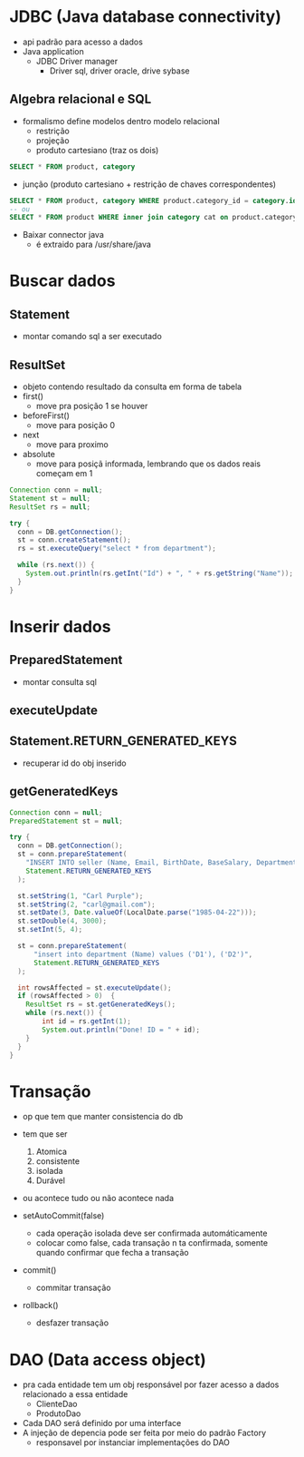 # JDBC (Java database connectivity) 
- api padrão para acesso a dados
- Java application
  - JDBC Driver manager
    - Driver sql, driver oracle, drive sybase

## Algebra relacional e SQL
- formalismo define modelos dentro modelo relacional
  - restrição
  - projeção
  - produto cartesiano (traz os dois)
```sql
SELECT * FROM product, category
```
  - junção (produto cartesiano + restrição de chaves correspondentes)
```sql
SELECT * FROM product, category WHERE product.category_id = category.id
-- ou
SELECT * FROM product WHERE inner join category cat on product.category_id = cat.id
```
- Baixar connector java
  - é extraido para /usr/share/java
# Buscar dados
## Statement
- montar comando sql a ser executado
## ResultSet
- objeto contendo resultado da consulta em forma de tabela
- first() 
  - move pra posição 1 se houver
- beforeFirst()
  - move para posição 0
- next
  - move para proximo
- absolute 
  - move para posiçã informada, lembrando que os dados reais começam em 1

```java
Connection conn = null;
Statement st = null;
ResultSet rs = null;

try {
  conn = DB.getConnection();
  st = conn.createStatement();
  rs = st.executeQuery("select * from department");

  while (rs.next()) {
    System.out.println(rs.getInt("Id") + ", " + rs.getString("Name"));
  }
}
```
# Inserir dados
## PreparedStatement
- montar consulta sql 

## executeUpdate
## Statement.RETURN_GENERATED_KEYS
- recuperar id do obj inserido
## getGeneratedKeys
```java
Connection conn = null;
PreparedStatement st = null;

try {
  conn = DB.getConnection();
  st = conn.prepareStatement(
    "INSERT INTO seller (Name, Email, BirthDate, BaseSalary, DepartmentId) VALUES (?, ?, ?, ?, ?)",
    Statement.RETURN_GENERATED_KEYS
  );

  st.setString(1, "Carl Purple");
  st.setString(2, "carl@gmail.com");
  st.setDate(3, Date.valueOf(LocalDate.parse("1985-04-22")));
  st.setDouble(4, 3000);
  st.setInt(5, 4);

  st = conn.prepareStatement(
      "insert into department (Name) values ('D1'), ('D2')",
      Statement.RETURN_GENERATED_KEYS
  );

  int rowsAffected = st.executeUpdate(); 
  if (rowsAffected > 0)  {
    ResultSet rs = st.getGeneratedKeys();
    while (rs.next()) {
        int id = rs.getInt(1);
        System.out.println("Done! ID = " + id);
    }
  }
}
```

# Transação
- op que tem que manter consistencia do db
- tem que ser
  1. Atomica
  2. consistente
  3. isolada
  4. Durável
- ou acontece tudo ou não acontece nada

- setAutoCommit(false)
  - cada operação isolada deve ser confirmada automáticamente
  - colocar como false, cada transação n ta confirmada, somente quando confirmar que fecha a transação
- commit()
  - commitar transação
- rollback()
  - desfazer transação

# DAO (Data access object)
- pra cada entidade tem um obj responsável por fazer acesso a dados relacionado a essa entidade
  - ClienteDao
  - ProdutoDao
- Cada DAO será definido por uma interface
- A injeção de depencia pode ser feita por meio do padrão Factory
  - responsavel por instanciar implementações do DAO